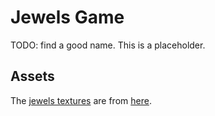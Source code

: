# Jewels Game

TODO: find a good name. This is a placeholder.

## Assets

The [jewels textures](#assets/jewels.png) are from [here](https://clockworkraven.itch.io/rpg-icon-pack-jewels-and-gems?download).
